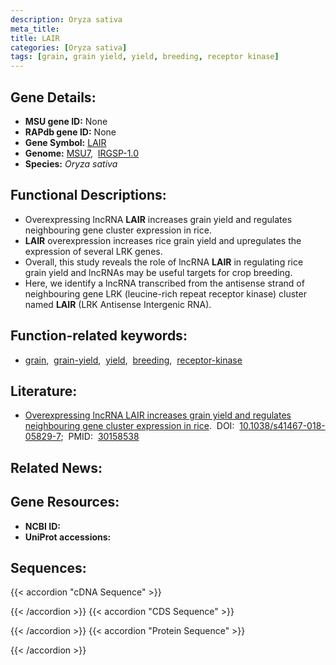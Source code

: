 ```yaml
---
description: Oryza sativa
meta_title:
title: LAIR
categories: [Oryza sativa]
tags: [grain, grain yield, yield, breeding, receptor kinase]
---
```


## Gene Details:
- **MSU gene ID:** None  
- **RAPdb gene ID:** None  
- **Gene Symbol:** <u>LAIR</u>
- **Genome:**  [MSU7](http://rice.uga.edu/),&nbsp;&nbsp;[IRGSP-1.0](https://rapdb.dna.affrc.go.jp/download/irgsp1.html)
- **Species:** *Oryza sativa*

## Functional Descriptions:
   - Overexpressing lncRNA **LAIR** increases grain yield and regulates neighbouring gene cluster expression in rice.
   - **LAIR** overexpression increases rice grain yield and upregulates the expression of several LRK genes.
   - Overall, this study reveals the role of lncRNA **LAIR** in regulating rice grain yield and lncRNAs may be useful targets for crop breeding.
   - Here, we identify a lncRNA transcribed from the antisense strand of neighbouring gene LRK (leucine-rich repeat receptor kinase) cluster named **LAIR** (LRK Antisense Intergenic RNA).

## Function-related keywords:
   - [grain](/tags/grain/),&nbsp;&nbsp;[grain-yield](/tags/grain-yield/),&nbsp;&nbsp;[yield](/tags/yield/),&nbsp;&nbsp;[breeding](/tags/breeding/),&nbsp;&nbsp;[receptor-kinase](/tags/receptor-kinase/)

## Literature:
   - [Overexpressing lncRNA LAIR increases grain yield and regulates neighbouring gene cluster expression in rice](https://www.doi.org/10.1038/s41467-018-05829-7).&nbsp;&nbsp;DOI:&nbsp;&nbsp;[10.1038/s41467-018-05829-7](https://www.doi.org/10.1038/s41467-018-05829-7);&nbsp;&nbsp;PMID:&nbsp;&nbsp;[30158538](https://pubmed.ncbi.nlm.nih.gov/30158538/)

## Related News:

## Gene Resources:
- **NCBI ID:**  []()
- **UniProt accessions:** [](https://www.uniprot.org/uniprotkb//entry)

## Sequences:
{{< accordion "cDNA Sequence" >}}

{{< /accordion >}}
{{< accordion "CDS Sequence" >}}

{{< /accordion >}}
{{< accordion "Protein Sequence" >}}

{{< /accordion >}}

